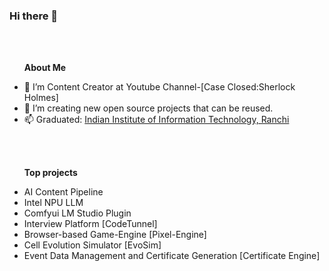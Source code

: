 ### Hi there 👋

<br><br>
<b><ul>About Me</ul></b>
- 🌱 I’m Content Creator at Youtube Channel-[Case Closed:Sherlock Holmes]
- 👯 I’m creating new open source projects that can be reused.
- 📫 Graduated: [Indian Institute of Information Technology, Ranchi](iiitranchi.ac.in)

<br><br>
<b><ul>Top projects</ul></b>
- AI Content Pipeline
- Intel NPU LLM
- Comfyui LM Studio Plugin
- Interview Platform [CodeTunnel]
- Browser-based Game-Engine [Pixel-Engine]
- Cell Evolution Simulator [EvoSim]
- Event Data Management and Certificate Generation [Certificate Engine]

<br>

